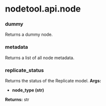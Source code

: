 # nodetool.api.node

### dummy

Returns a dummy node.
### metadata

Returns a list of all node metadata.
### replicate_status

Returns the status of the Replicate model.
**Args:**
- **node_type (str)**

**Returns:** str

